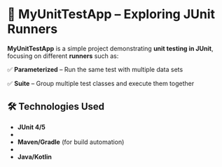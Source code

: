 # 📌 MyUnitTestApp – Exploring JUnit Runners  

**MyUnitTestApp** is a simple project demonstrating **unit testing in JUnit**, focusing on different **runners** such as:  

✅ **Parameterized** – Run the same test with multiple data sets  

✅ **Suite** – Group multiple test classes and execute them together  

## 🛠️ Technologies Used  

- **JUnit 4/5**
- 
- **Maven/Gradle** (for build automation)
- 
- **Java/Kotlin**
